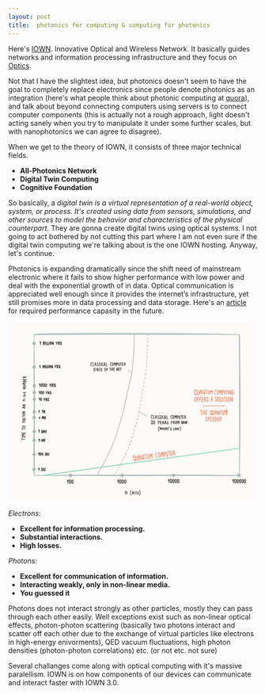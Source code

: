 ```yaml
---
layout: post
title:  photonics for computing & computing for photonics
---
```


Here's [IOWN][iown]. Innovative Optical and Wireless Network. It basically guides networks and information processing infrastructure and they focus on [Optics][optics].

Not that I have the slightest idea, but photonics doesn't seem to have the goal to completely replace electronics since people denote photonics as an integration (here's what people think about photonic computing at [quora][quora]), and talk about beyond connecting computers using servers is to connect computer components (this is actually not a rough approach, light doesn't acting sanely when you try to manipulate it under some further scales, but with nanophotonics we can agree to disagree).

When we get to the theory of IOWN, it consists of three major technical fields.

* __All-Photonics Network__
* __Digital Twin Computing__
* __Cognitive Foundation__

So basically, a *digital twin is a virtual representation of a real-world object, system, or process. It's created using data from sensors, simulations, and other sources to model the behavior and characteristics of the physical counterpart*. They are gonna create digital twins using optical systems. I not going to act bothered by not cutting this part where I am not even sure if the digital twin computing we're talking about is the one IOWN hosting. Anyway, let's continue. 


Photonics is expanding dramatically since the shift need of mainstream electronic where it fails to show higher performance with low power and deal with the exponential growth of in data. Optical communication is appreciated well enough since it provides the internet’s infrastructure, yet still promises more in data processing and data storage. Here's an [article][article] for required performance capasity in the future.

![pic](/images/howfastitgot.jpg)

*Electrons*:                                  

* __Excellent for information processing.__
* __Substantial interactions.__
* __High losses.__							   

*Photons*:

* __Excellent for communication of information.__
* __Interacting weakly, only in non-linear media.__
* __You guessed it__

Photons does not interact strongly as other particles, mostly they can pass through each other easily. Well exceptions exist such as non-linear optical effects, photon-photon scattering (basically two photons interact and scatter off each other due to the exchange of virtual particles like electrons in high-energy enivorments), QED vacuum fluctuations, high photon densities (photon-photon correlations) etc. (or not etc. not sure)




Several challanges come along with optical computing with it's massive paralellism.
IOWN is on how components of our devices can communicate and interact faster with IOWN 3.0.






[article]: https://www.researchgate.net/publication/213888861_The_Future_of_High_Performance_Computers_in_Science_and_Engineering
[quora]: https://www.quora.com/Can-photonics-replace-electronics#:~:text=Will%20photonic%20computing%20make%20electronics,used%20for%20computation%20and%20memory.
[optics]: https://en.wikipedia.org/wiki/Optics
[iown]: https://www.rd.ntt/e/iown/